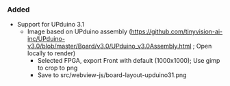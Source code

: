 ### Added

- Support for UPduino 3.1
  - Image based on UPduino assembly (https://github.com/tinyvision-ai-inc/UPduino-v3.0/blob/master/Board/v3.0/UPduino_v3.0Assembly.html ; Open locally to render)
    - Selected FPGA, export Front with default (1000x1000); Use gimp to crop to png
    - Save to src/webview-js/board-layout-upduino31.png

